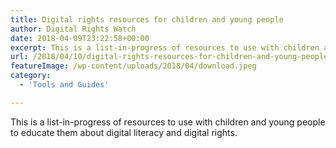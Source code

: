 ```yaml
---
title: Digital rights resources for children and young people
author: Digital Rights Watch
date: 2018-04-09T23:22:58+00:00
excerpt: This is a list-in-progress of resources to use with children and young people to educate them about digital literacy and digital rights.
url: /2018/04/10/digital-rights-resources-for-children-and-young-people/
featureImage: /wp-content/uploads/2018/04/download.jpeg
category:
  - 'Tools and Guides'

---
```

This is a list-in-progress of resources to use with children and young people to educate them about digital literacy and digital rights.
